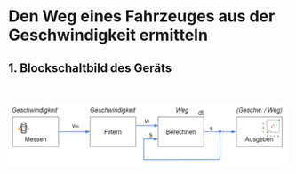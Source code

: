 # Den Weg eines Fahrzeuges aus der Geschwindigkeit ermitteln

## 1. Blockschaltbild des Geräts

<br>

![](./images/v_s_bsb.PNG)

<br>

